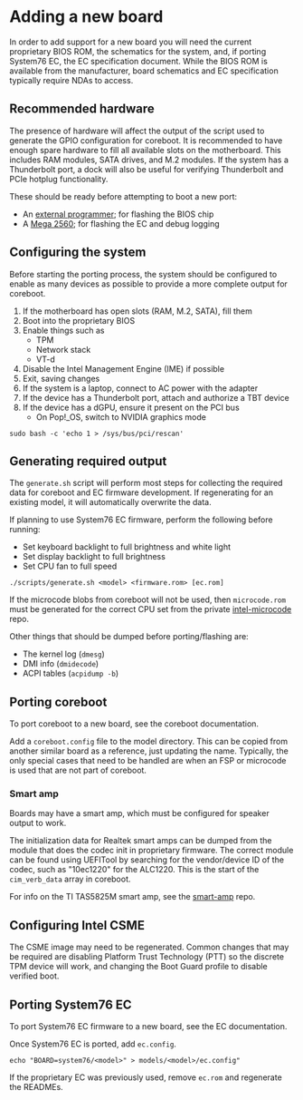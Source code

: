 # Adding a new board

In order to add support for a new board you will need the current proprietary
BIOS ROM, the schematics for the system, and, if porting System76 EC, the EC
specification document. While the BIOS ROM is available from the manufacturer,
board schematics and EC specification typically require NDAs to access.

## Recommended hardware

The presence of hardware will affect the output of the script used to generate
the GPIO configuration for coreboot. It is recommended to have enough spare
hardware to fill all available slots on the motherboard. This includes RAM
modules, SATA drives, and M.2 modules. If the system has a Thunderbolt port, a
dock will also be useful for verifying Thunderbolt and PCIe hotplug
functionality.

These should be ready before attempting to boot a new port:

- An [external programmer][external-programmer]; for flashing the BIOS chip
- A [Mega 2560][mega2560]; for flashing the EC and debug logging

## Configuring the system

Before starting the porting process, the system should be configured to
enable as many devices as possible to provide a more complete output for
coreboot.

1. If the motherboard has open slots (RAM, M.2, SATA), fill them
2. Boot into the proprietary BIOS
3. Enable things such as
    - TPM
    - Network stack
    - VT-d
4. Disable the Intel Management Engine (IME) if possible
5. Exit, saving changes
6. If the system is a laptop, connect to AC power with the adapter
7. If the device has a Thunderbolt port, attach and authorize a TBT device
8. If the device has a dGPU, ensure it present on the PCI bus
    - On Pop!\_OS, switch to NVIDIA graphics mode

```
sudo bash -c 'echo 1 > /sys/bus/pci/rescan'
```

## Generating required output

The `generate.sh` script will perform most steps for collecting the required
data for coreboot and EC firmware development. If regenerating for an existing
model, it will automatically overwrite the data.

If planning to use System76 EC firmware, perform the following before running:
- Set keyboard backlight to full brightness and white light
- Set display backlight to full brightness
- Set CPU fan to full speed

```
./scripts/generate.sh <model> <firmware.rom> [ec.rom]
```

If the microcode blobs from coreboot will not be used, then `microcode.rom`
must be generated for the correct CPU set from the private [intel-microcode]
repo.

Other things that should be dumped before porting/flashing are:

- The kernel log (`dmesg`)
- DMI info (`dmidecode`)
- ACPI tables (`acpidump -b`)

## Porting coreboot

To port coreboot to a new board, see the coreboot documentation.

Add a `coreboot.config` file to the model directory. This can be copied from
another similar board as a reference, just updating the name. Typically, the
only special cases that need to be handled are when an FSP or microcode is
used that are not part of coreboot.

### Smart amp

Boards may have a smart amp, which must be configured for speaker output to
work.

The initialization data for Realtek smart amps can be dumped from the module
that does the codec init in proprietary firmware. The correct module can be
found using UEFITool by searching for the vendor/device ID of the codec, such
as "10ec1220" for the ALC1220. This is the start of the `cim_verb_data` array
in coreboot.

For info on the TI TAS5825M smart amp, see the [smart-amp] repo.

## Configuring Intel CSME

The CSME image may need to be regenerated. Common changes that may be required
are disabling Platform Trust Technology (PTT) so the discrete TPM device will
work, and changing the Boot Guard profile to disable verified boot.

## Porting System76 EC

To port System76 EC firmware to a new board, see the EC documentation.

Once System76 EC is ported, add `ec.config`.

```
echo "BOARD=system76/<model>" > models/<model>/ec.config"
```

If the proprietary EC was previously used, remove `ec.rom` and regenerate the
READMEs.

[external-programmer]: ./flashing.md#external-programmer
[intel-microcode]: https://github.com/system76/intel-microcode
[mega2560]: https://github.com/system76/ec/blob/master/doc/mega2560.md
[smart-amp]: https://github.com/system76/smart-amp
